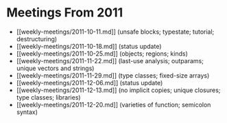 # Meetings From 2011

* [[weekly-meetings/2011-10-11.md]] (unsafe blocks; typestate; tutorial; destructuring)
* [[weekly-meetings/2011-10-18.md]] (status update)
* [[weekly-meetings/2011-10-25.md]] (objects; regions; kinds)
* [[weekly-meetings/2011-11-22.md]] (last-use analysis; outparams; unique vectors and strings)
* [[weekly-meetings/2011-11-29.md]] (type classes; fixed-size arrays)
* [[weekly-meetings/2011-12-06.md]] (status update)
* [[weekly-meetings/2011-12-13.md]] (no implicit copies; unique closures; type classes; libraries)
* [[weekly-meetings/2011-12-20.md]] (varieties of function; semicolon syntax)
